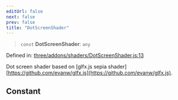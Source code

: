 ```yaml
---
editUrl: false
next: false
prev: false
title: "DotScreenShader"
---
```


> `const` **DotScreenShader**: `any`

Defined in: [three/addons/shaders/DotScreenShader.js:13](https://github.com/DefinitelyMaybe/three-i18n/blob/fa57b79433d1c349ffb23a78727299c8d4190136/three/addons/shaders/DotScreenShader.js#L13)

Dot screen shader based on [glfx.js sepia shader][https://github.com/evanw/glfx.js](https://github.com/evanw/glfx.js).

## Constant
